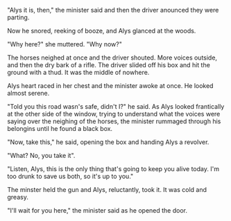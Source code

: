 "Alys it is, then," the minister said and then the driver anounced they were parting.

Now he snored, reeking of booze, and Alys glanced at the woods.

"Why here?" she muttered. "Why now?"

The horses neighed at once and the driver shouted. More voices outside, and then the dry bark of a rifle. The driver slided off his box and hit the ground with a thud. It was the middle of nowhere.

Alys heart raced in her chest and the minister awoke at once. He looked almost serene.

"Told you this road wasn's safe, didn't I?" he said. As Alys looked frantically at the other side of the window, trying to understand what the voices were saying over the neighing of the horses, the minister rummaged through his belongins until he found a black box.

"Now, take this," he said, opening the box and handing Alys a revolver.

"What? No, you take it".

"Listen, Alys, this is the only thing that's going to keep you alive today. I'm too drunk to save us both, so it's up to you."

The minster held the gun and Alys, reluctantly, took it. It was cold and greasy.

"I'll wait for you here," the minister said as he opened the door.
